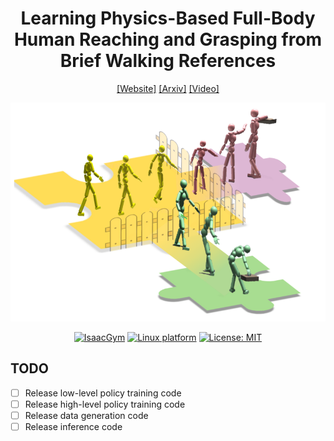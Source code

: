 <h1 align="center"> Learning Physics-Based Full-Body Human Reaching and Grasping from Brief Walking References </h1>

<div align="center">

[[Website]](https://liyitang22.github.io/phys-reach-grasp/)
[[Arxiv]](https://arxiv.org/abs/2503.07481)
[[Video]](https://www.youtube.com/watch?v=eJ2G_tpUE8Y)

<img src="static/images/teaser.png" style="height:350px;" />




[![IsaacGym](https://img.shields.io/badge/IsaacGym-Preview4-b.svg)](https://developer.nvidia.com/isaac-gym) [![Linux platform](https://img.shields.io/badge/Platform-linux--64-orange.svg)](https://ubuntu.com/blog/tag/22-04-lts) [![License: MIT](https://img.shields.io/badge/License-MIT-yellow.svg)]()

</div>

## TODO
- [ ] Release low-level policy training code
- [ ] Release high-level policy training code
- [ ] Release data generation code
- [ ] Release inference code

